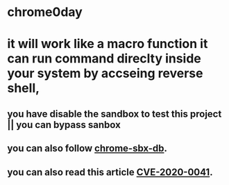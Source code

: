 # chrome0day
# it will work like a macro function it can run command direclty inside your system by accseing reverse shell,
## you have disable the sandbox to test this project || you can bypass sanbox 
## you can also follow [chrome-sbx-db](https://github.com/allpaca/chrome-sbx-db).
## you can also read this article [CVE-2020-0041](https://labs.bluefrostsecurity.de/blog/2020/03/31/cve-2020-0041-part-1-sandbox-escape/).

